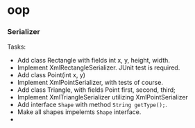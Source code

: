 # oop

### Serializer

Tasks:

- Add class Rectangle with fields int x, y, height, width.
- Implement XmlRectangleSerializer. JUnit test is required.
- Add class Point(int x, y)
- Implement XmlPointSerializer, with tests of course.
- Add class Triangle, with fields Point first, second, third;
- Implement XmlTriangleSerializer utilizing XmlPointSerializer
- Add interface `Shape` with method `String getType();`.
- Make all shapes impelemts `Shape` interface.
- 